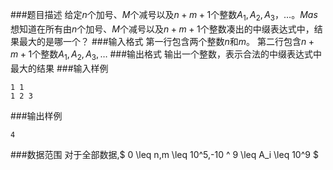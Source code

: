 ###题目描述
给定$n$个加号、$M$个减号以及$n+m+1$个整数$A_1,A_2,A_3，\dots$。$Mas$想知道在所有由$n$个加号、$M$个减号以及$n+m+1$个整数凑出的中缀表达式中，结果最大的是哪一个？
###输入格式
第一行包含两个整数$n$和$m$。
第二行包含$n+m+1$个整数$A_1,A_2,A_3,\dots$
###输出格式
输出一个整数，表示合法的中缀表达式中最大的结果
###输入样例
```
1 1
1 2 3
```
###输出样例
```
4
```
###数据范围
对于全部数据,$ 0 \leq n,m \leq 10^5,-10 ^ 9 \leq A_i \leq 10^9 $
